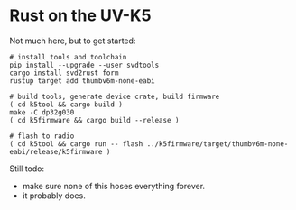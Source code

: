 Rust on the UV-K5
=================

Not much here, but to get started:

~~~~
# install tools and toolchain
pip install --upgrade --user svdtools
cargo install svd2rust form
rustup target add thumbv6m-none-eabi

# build tools, generate device crate, build firmware
( cd k5tool && cargo build )
make -C dp32g030
( cd k5firmware && cargo build --release )

# flash to radio
( cd k5tool && cargo run -- flash ../k5firmware/target/thumbv6m-none-eabi/release/k5firmware )
~~~~

Still todo:

 * make sure none of this hoses everything forever.
 * it probably does.
